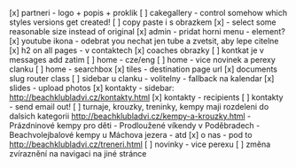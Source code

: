 [x] partneri - logo + popis + proklik
[ ] cakegallery - control somehow which styles versions get created!
[ ] copy paste i s obrazkem
	[x] - select some reasonable size instead of original
[x] admin - pridat horni menu - element?
[x] youtube ikona - odebrat you nechat jen tube a zvetsit, aby lepe citelne
[x] h2 on all pages - v contaktech
[x] coaches obrazky
[ ] kontkat je v messages add zatim
[ ] home - cze/eng
[ ] home - vice novinek a perexy clanku
[ ] home - searchbox
[x] tiles - destination page url
[x] documents slug router class
[ ] sidebar u clanku - volitelny - fallback na kalendar
[x] slides - upload photos
[x] kontakty - sidebar: http://beachklubladvi.cz/kontakty.html
[x] kontakty - recipients
	[ ] kontakty - send email out!
[ ] turnaje, krouzky, treninky, kempy maji rozdeleni do dalsich kategorii
	http://beachklubladvi.cz/kempy-a-krouzky.html
	- Prázdninové kempy pro děti
	- Prodloužené víkendy v Poděbradech
	- Beachvolejbalové kempy u Máchova jezera
	- atd
[x] o nas - pod to http://beachklubladvi.cz/treneri.html
[ ] novinky - vice perexu
[ ] změna zvíraznění na navigaci na jiné stránce
